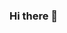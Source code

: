 ### Hi there 👋

<!--
**MPravallika6/MPravallika6** is a ✨ _special_ ✨ repository because its `README.md` (this file) appears on your GitHub profile.

Here are some ideas to get you started:

- 🔭 I’m currently working on Markdown module in web applications.
- 🌱 I’m currently learning web application, object oriented programming and advance data base.
- 👯 I’m looking to collaborate on Big Data and Data Analytics with Dr. N. Eloe
- 🤔 I’m looking for help with Data science
- 💬 Ask me about interesting facts.
- 📫 How to reach me: You can reach on +1-6605280382 and mail mpravallika906@gmail.com
- 😄 Pronouns: female
- ⚡ Fun fact: I am a Funny
